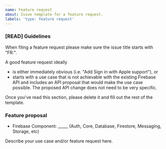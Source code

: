 ```yaml
---
name: Feature request
about: Issue template for a feature request.
labels: 'type: feature request'
---
```

<!-- DO NOT DELETE 
validate_template=true
template_path=.github/ISSUE_TEMPLATE/feature_request.md
-->
### [READ] Guidelines

When filing a feature request please make sure the issue title starts with "FR:".

A good feature request ideally
* is either immediately obvious (i.e. "Add Sign in with Apple support"), or
* starts with a use case that is not achievable with the existing Firebase API and
  includes an API proposal that would make the use case possible. The proposed API
  change does not need to be very specific.

Once you've read this section, please delete it and fill out the rest of the template.

### Feature proposal

* Firebase Component: _____ (Auth, Core, Database, Firestore, Messaging, Storage, etc)

Describe your use case and/or feature request here.
